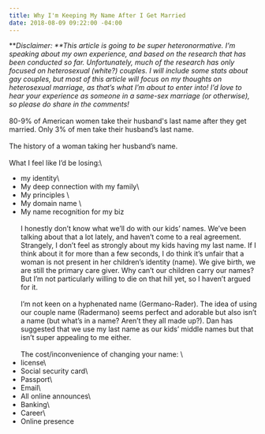```yaml
---
title: Why I'm Keeping My Name After I Get Married
date: 2018-08-09 09:22:00 -04:00
---
```


***Disclaimer: **This article is going to be super heteronormative. I’m speaking about my own experience, and based on the research that has been conducted so far. Unfortunately, much of the research has only focused on heterosexual (white?) couples. I will include some stats about gay couples, but most of this article will focus on my thoughts on heterosexual marriage, as that’s what I’m about to enter into! I’d love to hear your experience as someone in a same-sex marriage (or otherwise), so please do share in the comments!*\
\
80-9% of American women take their husband's last name after they get married. Only 3% of men take their husband’s last name. \
\
The history of a woman taking her husband’s name. \
\
What I feel like I’d be losing:\
- my identity\
- My deep connection with my family\
- My principles \
- My domain name \
- My name recognition for my biz\
\
I honestly don’t know what we’ll do with our kids’ names. We’ve been talking about that a lot lately, and haven’t come to a real agreement. Strangely, I don’t feel as strongly about my kids having my last name. If I think about it for more than a few seconds, I do think it’s unfair that a woman is not present in her children’s identity (name). We give birth, we are still the primary care giver. Why can’t our children carry our names? But I’m not particularly willing to die on that hill yet, so I haven’t argued for it. \
\
I’m not keen on a hyphenated name (Germano-Rader). The idea of using our couple name (Radermano) seems perfect and adorable but also isn’t a name (but what’s in a name? Aren’t they all made up?). Dan has suggested that we use my last name as our kids’ middle names but that isn’t super appealing to me either. \
\
The cost/inconvenience of changing your name: \
- license\
- Social security card\
- Passport\
- Email\
- All online announces\
- Banking\
- Career\
- Online presence